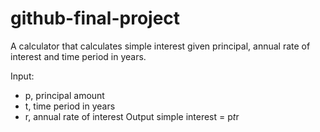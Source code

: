 # github-final-project

A calculator that calculates simple interest given principal, annual rate of interest and time period in years.

Input:
   * p, principal amount
   * t, time period in years
   * r, annual rate of interest
Output
   simple interest = p*t*r
